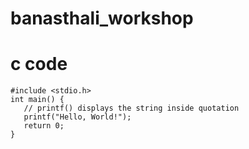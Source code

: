 # banasthali_workshop
# c code
```
#include <stdio.h>
int main() {
   // printf() displays the string inside quotation
   printf("Hello, World!");
   return 0;
}
```
